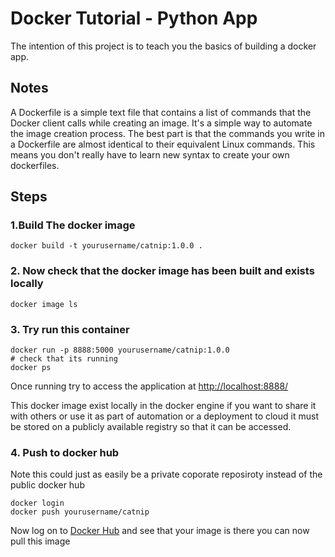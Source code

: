 # Docker Tutorial  - Python App

The intention of this project is to teach you the basics of building a docker app. 

## Notes

A Dockerfile is a simple text file that contains a list of commands that the Docker client calls while creating an image. It's a simple way to automate the image creation process. The best part is that the commands you write in a Dockerfile are almost identical to their equivalent Linux commands. This means you don't really have to learn new syntax to create your own dockerfiles.

## Steps

### 1.Build The docker image
```shell
docker build -t yourusername/catnip:1.0.0 .

```
### 2. Now check that the docker image has been built and exists locally
```
docker image ls
```

### 3. Try run this container
```shell
docker run -p 8888:5000 yourusername/catnip:1.0.0
# check that its running
docker ps
```
Once running try to access the application at [http://localhost:8888/](http://localhost:8888/)


This docker image exist locally in the docker engine if you want to share it with others or use it as part of automation or a deployment to cloud it must be stored on a publicly available registry so that it can be accessed.

### 4. Push to docker hub
Note this could just as easily be a private coporate reposiroty instead of the public docker hub
```shell
docker login
docker push yourusername/catnip
```

Now log on to [Docker Hub](https://hub.docker.com/) and see that your image is there you can now pull this image